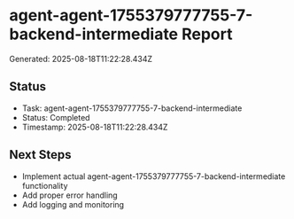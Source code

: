 # agent-agent-1755379777755-7-backend-intermediate Report

Generated: 2025-08-18T11:22:28.434Z

## Status
- Task: agent-agent-1755379777755-7-backend-intermediate
- Status: Completed
- Timestamp: 2025-08-18T11:22:28.434Z

## Next Steps
- Implement actual agent-agent-1755379777755-7-backend-intermediate functionality
- Add proper error handling
- Add logging and monitoring
